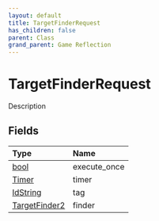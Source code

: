 ```yaml
---
layout: default
title: TargetFinderRequest
has_children: false
parent: Class
grand_parent: Game Reflection
---
```

# TargetFinderRequest
Description 

## Fields

| Type | Name |
|:-------------|:--------------|
| [bool](/docs/game-reflection/components/bool) | execute_once |
| [Timer](/docs/game-reflection/classes/timer) | timer |
| [IdString](/docs/game-reflection/components/id_string) | tag |
| [TargetFinder2](/docs/game-reflection/components/target_finder2) | finder |

